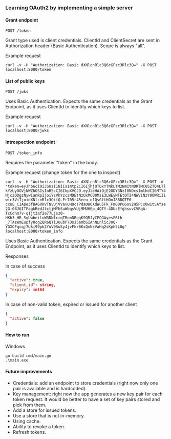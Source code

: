### Learning OAuth2 by implementing a simple server

#### Grant endpoint

`POST /token`

Grant type used is client credentials. ClientId and ClientSecret are sent in Authorization header (Basic Authentication). Scope is always "all".

Example request

`curl -v -H "Authorization: Basic dXNlcnRlc3Q6cGFzc3Rlc3Q=" -X POST localhost:8080/token`

#### List of public keys

`POST /jwks`

Uses Basic Authentication. Expects the same credentials as the Grant Endpoint, as it uses ClientId to identify which keys to list.

Example request

`curl -v -H "Authorization: Basic dXNlcnRlc3Q6cGFzc3Rlc3Q=" -X POST localhost:8080/jwks`

#### Introspection endpoint

`POST /token_info`

Requires the parameter "token" in the body.

Example request (change token for the one to inspect)

`curl -v -H "Authorization: Basic dXNlcnRlc3Q6cGFzc3Rlc3Q=" -X POST -d "token=eyJhbGciOiJSUzI1NiIsImtpZCI6IjhjOTQxYTNkLTM2NmItNDRlMC05ZTQ4LTlkYzUyOGVjNWZhOSIsInR5cCI6IkpXVCJ9.eyJleHAiOjE2ODY3NzI0NDcsImlhdCI6MTY4Njc2ODgzNywianRpIjoiYzVhYzczMDEtNzUxMC00MzE3LWEyNTEtOTI4NWViNzY0OWRiIiwic3ViIjoidXNlcnRlc3QifQ.Er705r45eeu_o1QsGftHOnJ88DQTE0-cxuE_CIApe3fBAGRKVTNvUjVVavUHOcsPdaOWOXdWu5Fk_Fm08PuGov2H5PCx0w1tSAYse2G-08J6ITPagkRedJtctjMYhSuWbqsVUj9MUHEp_4QTY-4DUcEfghsuvCVRqA-TcCdnm7v-q1jt3af2e77Ljsz0-HKh3_HR_SqUwbeiluW3DNfcrqTBomDRggK9QRJyCEQGAyesF6th-_7TAzemEupfyUcgZQR6QTiJuubP7DsJ5ambSIAnNLnlicJ0Q-YGXOFqcqj7Uki99pb2YuV0Su5y4jvFkrBKsQnNsVaHq2sKph5L0g" localhost:8080/token_info`

Uses Basic Authentication. Expects the same credentials as the Grant Endpoint, as it uses ClientId to identify which keys to list.

Responses

In case of success
```json
{
  "active": true,
  "client_id": string,
  "expiry": int64
}
```

In case of non-valid token, expired or issued for another client

```json
{
  "active": false
}
```

#### How to run

Windows
```
go build cmd/main.go
.\main.exe
```

#### Future improvements

- Credentials: add an endpoint to store credentials (right now only one pair is available and is hardcoded).
- Key management: right now the app generates a new key pair for each token request. It would be better to have a set 
of key pairs stored and pick from them.
- Add a store for issued tokens.
- Use a store that is not in-memory.
- Using cache.
- Ability to revoke a token.
- Refresh tokens.